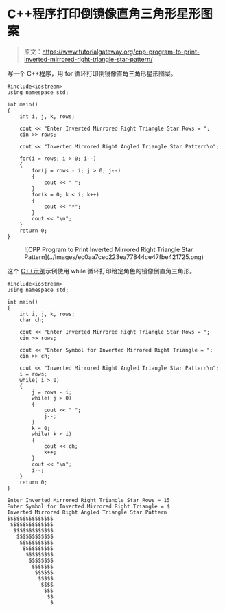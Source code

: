 # C++程序打印倒镜像直角三角形星形图案

> 原文：<https://www.tutorialgateway.org/cpp-program-to-print-inverted-mirrored-right-triangle-star-pattern/>

写一个 C++程序，用 for 循环打印倒镜像直角三角形星形图案。

```
#include<iostream>
using namespace std;

int main()
{
	int i, j, k, rows;

    cout << "Enter Inverted Mirrored Right Triangle Star Rows = ";
    cin >> rows;

    cout << "Inverted Mirrored Right Angled Triangle Star Pattern\n"; 

    for(i = rows; i > 0; i--)
    {
    	for(j = rows - i; j > 0; j--)
		{
            cout << " ";
        }
        for(k = 0; k < i; k++)
		{
            cout << "*";
        }
        cout << "\n";
    }		
 	return 0;
}
```

<figure class="wp-block-image size-large">![CPP Program to Print Inverted Mirrored Right Triangle Star Pattern](../Images/ec0aa7cec223ea77844ce47fbe421725.png)</figure>

这个 [C++示例](https://www.tutorialgateway.org/cpp-programs/)示例使用 while 循环打印给定角色的镜像倒直角三角形。

```
#include<iostream>
using namespace std;

int main()
{
	int i, j, k, rows;
    char ch;

    cout << "Enter Inverted Mirrored Right Triangle Star Rows = ";
    cin >> rows;

    cout << "Enter Symbol for Inverted Mirrored Right Triangle = ";
    cin >> ch;

    cout << "Inverted Mirrored Right Angled Triangle Star Pattern\n"; 
    i = rows;
    while( i > 0)
    {
        j = rows - i;
    	while( j > 0)
		{
            cout << " ";
            j--;
        }
        k = 0;
        while( k < i)
		{
            cout << ch;
            k++;
        }
        cout << "\n";
        i--;
    }		
 	return 0;
}
```

```
Enter Inverted Mirrored Right Triangle Star Rows = 15
Enter Symbol for Inverted Mirrored Right Triangle = $
Inverted Mirrored Right Angled Triangle Star Pattern
$$$$$$$$$$$$$$$
 $$$$$$$$$$$$$$
  $$$$$$$$$$$$$
   $$$$$$$$$$$$
    $$$$$$$$$$$
     $$$$$$$$$$
      $$$$$$$$$
       $$$$$$$$
        $$$$$$$
         $$$$$$
          $$$$$
           $$$$
            $$$
             $$
              $
```